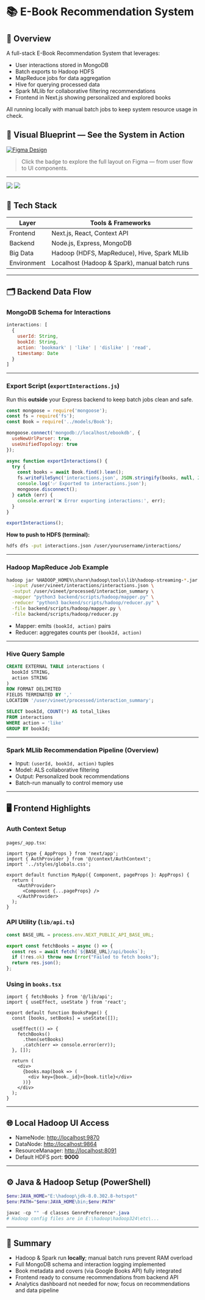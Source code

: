 # 📚 E-Book Recommendation System

## 🎯 Overview

A full-stack E-Book Recommendation System that leverages:

- User interactions stored in MongoDB  
- Batch exports to Hadoop HDFS  
- MapReduce jobs for data aggregation  
- Hive for querying processed data  
- Spark MLlib for collaborative filtering recommendations  
- Frontend in Next.js showing personalized and explored books  

All running locally with manual batch jobs to keep system resource usage in check.

## 🧭 Visual Blueprint — See the System in Action

[![Figma Design](https://img.shields.io/badge/Figma-Design-blue?logo=figma&style=for-the-badge)](https://www.figma.com/board/LqTWwlRKuz1x7wg0yX0gpk/Ebook-Recommendation?node-id=0-1&t=YWQOLIlqQu9NX93z-1)

> Click the badge to explore the full layout on Figma — from user flow to UI components.

---
<img src="https://github.com/vineet-k09/E-Book-Recommendation/blob/main/frontend.png">
<img src="https://github.com/vineet-k09/E-Book-Recommendation/blob/main/image.png">

## 🧰 Tech Stack

| Layer     | Tools & Frameworks                                  |
| --------- | ------------------------------------------------- |
| Frontend  | Next.js, React, Context API                        |
| Backend   | Node.js, Express, MongoDB                          |
| Big Data  | Hadoop (HDFS, MapReduce), Hive, Spark MLlib       |
| Environment | Localhost (Hadoop & Spark), manual batch runs   |

---

## 🗂️ Backend Data Flow

### MongoDB Schema for Interactions

~~~js
interactions: [
  {
    userId: String,
    bookId: String,
    action: 'bookmark' | 'like' | 'dislike' | 'read',
    timestamp: Date
  }
]
~~~

---

### Export Script (`exportInteractions.js`)

Run this **outside** your Express backend to keep batch jobs clean and safe.

~~~js
const mongoose = require('mongoose');
const fs = require('fs');
const Book = require('../models/Book');

mongoose.connect('mongodb://localhost/ebookdb', {
  useNewUrlParser: true,
  useUnifiedTopology: true
});

async function exportInteractions() {
  try {
    const books = await Book.find().lean();
    fs.writeFileSync('interactions.json', JSON.stringify(books, null, 2));
    console.log('✅ Exported to interactions.json');
    mongoose.disconnect();
  } catch (err) {
    console.error('❌ Error exporting interactions:', err);
  }
}

exportInteractions();
~~~

**How to push to HDFS (terminal):**

~~~bash
hdfs dfs -put interactions.json /user/yourusername/interactions/
~~~

---

### Hadoop MapReduce Job Example

~~~bash
hadoop jar %HADOOP_HOME%\share\hadoop\tools\lib\hadoop-streaming-*.jar \
  -input /user/vineet/interactions/interactions.json \
  -output /user/vineet/processed/interaction_summary \
  -mapper "python3 backend/scripts/hadoop/mapper.py" \
  -reducer "python3 backend/scripts/hadoop/reducer.py" \
  -file backend/scripts/hadoop/mapper.py \
  -file backend/scripts/hadoop/reducer.py
~~~

- Mapper: emits `(bookId, action)` pairs  
- Reducer: aggregates counts per `(bookId, action)`  

---

### Hive Query Sample

~~~sql
CREATE EXTERNAL TABLE interactions (
  bookId STRING,
  action STRING
)
ROW FORMAT DELIMITED
FIELDS TERMINATED BY ','
LOCATION '/user/vineet/processed/interaction_summary';

SELECT bookId, COUNT(*) AS total_likes
FROM interactions
WHERE action = 'like'
GROUP BY bookId;
~~~

---

### Spark MLlib Recommendation Pipeline (Overview)

- Input: `(userId, bookId, action)` tuples  
- Model: ALS collaborative filtering  
- Output: Personalized book recommendations  
- Batch-run manually to control memory use  

---

## 🖥️ Frontend Highlights

### Auth Context Setup

`pages/_app.tsx`:

~~~tsx
import type { AppProps } from 'next/app';
import { AuthProvider } from '@/context/AuthContext';
import '../styles/globals.css';

export default function MyApp({ Component, pageProps }: AppProps) {
  return (
    <AuthProvider>
      <Component {...pageProps} />
    </AuthProvider>
  );
}
~~~

### API Utility (`lib/api.ts`)

~~~ts
const BASE_URL = process.env.NEXT_PUBLIC_API_BASE_URL;

export const fetchBooks = async () => {
  const res = await fetch(`${BASE_URL}/api/books`);
  if (!res.ok) throw new Error("Failed to fetch books");
  return res.json();
};
~~~

### Using in `books.tsx`

~~~tsx
import { fetchBooks } from '@/lib/api';
import { useEffect, useState } from 'react';

export default function BooksPage() {
  const [books, setBooks] = useState([]);

  useEffect(() => {
    fetchBooks()
      .then(setBooks)
      .catch(err => console.error(err));
  }, []);

  return (
    <div>
      {books.map(book => (
        <div key={book._id}>{book.title}</div>
      ))}
    </div>
  );
}
~~~

---

## 🌐 Local Hadoop UI Access

- NameNode: [http://localhost:9870](http://localhost:9870)  
- DataNode: [http://localhost:9864](http://localhost:9864)  
- ResourceManager: [http://localhost:8091](http://localhost:8091)  
- Default HDFS port: **9000**

---

## ⚙️ Java & Hadoop Setup (PowerShell)

~~~powershell
$env:JAVA_HOME="E:\hadoop\jdk-8.0.302.8-hotspot"
$env:PATH="$env:JAVA_HOME\bin;$env:PATH"

javac -cp "" -d classes GenrePreference*.java
# Hadoop config files are in E:\hadoop\hadoop324\etc\...
~~~

---

## 🏁 Summary

- Hadoop & Spark run **locally**; manual batch runs prevent RAM overload  
- Full MongoDB schema and interaction logging implemented  
- Book metadata and covers (via Google Books API) fully integrated  
- Frontend ready to consume recommendations from backend API  
- Analytics dashboard not needed for now; focus on recommendations and data pipeline  

